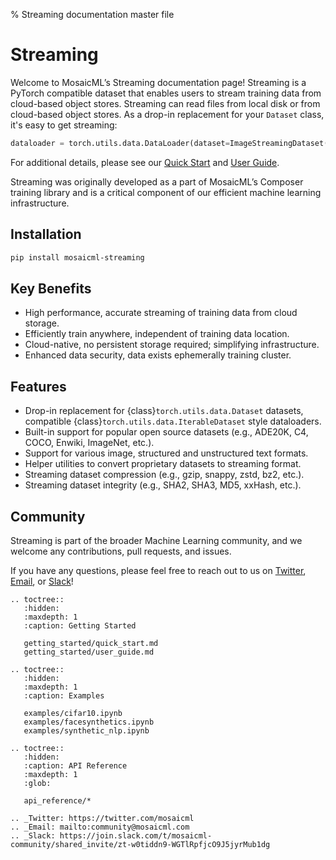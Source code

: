 % Streaming documentation master file

# Streaming

Welcome to MosaicML’s Streaming documentation page!  Streaming is a PyTorch compatible dataset that enables users to stream training data from
cloud-based object stores. Streaming can read files from local disk or from cloud-based object stores. As a drop-in replacement for your `Dataset` class, it's easy to get streaming:

<!--pytest.mark.skip-->
```python
dataloader = torch.utils.data.DataLoader(dataset=ImageStreamingDataset(remote=s3://...))
```

For additional details, please see our [Quick Start](getting_started/quick_start.md) and [User Guide](getting_started/user_start.md).

Streaming was originally developed as a part of MosaicML’s Composer training library and is a critical component of our efficient machine learning infrastructure.

## Installation

```bash
pip install mosaicml-streaming
```

## Key Benefits

- High performance, accurate streaming of training data from cloud storage.
- Efficiently train anywhere, independent of training data location.
- Cloud-native, no persistent storage required; simplifying infrastructure.
- Enhanced data security, data exists ephemerally training cluster.

## Features

- Drop-in replacement for {class}`torch.utils.data.Dataset` datasets, compatible {class}`torch.utils.data.IterableDataset` style dataloaders.
- Built-in support for popular open source datasets (e.g., ADE20K, C4, COCO, Enwiki, ImageNet, etc.).
- Support for various image, structured and unstructured text formats.
- Helper utilities to convert proprietary datasets to streaming format.
- Streaming dataset compression (e.g., gzip, snappy, zstd, bz2, etc.).
- Streaming dataset integrity (e.g., SHA2, SHA3, MD5, xxHash, etc.).

## Community

Streaming is part of the broader Machine Learning community, and we welcome any contributions, pull requests, and issues.

If you have any questions, please feel free to reach out to us on [Twitter](https://twitter.com/mosaicml), 
[Email](mailto:community%40mosaicml.com), or [Slack](https://join.slack.com/t/mosaicml-community/shared_invite/zt-w0tiddn9-WGTlRpfjcO9J5jyrMub1dg)!

```{eval-rst}
.. toctree::
   :hidden:
   :maxdepth: 1
   :caption: Getting Started

   getting_started/quick_start.md
   getting_started/user_guide.md

.. toctree::
   :hidden:
   :maxdepth: 1
   :caption: Examples

   examples/cifar10.ipynb
   examples/facesynthetics.ipynb
   examples/synthetic_nlp.ipynb

.. toctree::
   :hidden:
   :caption: API Reference
   :maxdepth: 1
   :glob:

   api_reference/*

.. _Twitter: https://twitter.com/mosaicml
.. _Email: mailto:community@mosaicml.com
.. _Slack: https://join.slack.com/t/mosaicml-community/shared_invite/zt-w0tiddn9-WGTlRpfjcO9J5jyrMub1dg
```
